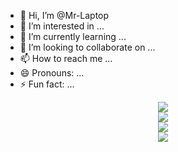 - 👋 Hi, I’m @Mr-Laptop
- 👀 I’m interested in ...
- 🌱 I’m currently learning ...
- 💞️ I’m looking to collaborate on ...
- 📫 How to reach me ...
- 😄 Pronouns: ...
- ⚡ Fun fact: ...

<!---
Mr-Laptop/Mr-Laptop is a ✨ special ✨ repository because its `README.md` (this file) appears on your GitHub profile.
You can click the Preview link to take a look at your changes.
--->

<div align="center" display="inline">
<img src="https://img.shields.io/badge/C-00599C?style=for-the-badge&logo=c&logoColor=white">
</div>
<div align="center" display="inline">
<img src="https://img.shields.io/badge/C%2B%2B-00599C?style=for-the-badge&logo=c%2B%2B&logoColor=white">
</div>
<div align="center" display="inline">
<img src="https://img.shields.io/badge/JavaScript-323330?style=for-the-badge&logo=javascript&logoColor=F7DF1E">
</div>
<div align="center">
<img src="https://img.shields.io/badge/Python-FFD43B?style=for-the-badge&logo=python&logoColor=blue">
</div>
